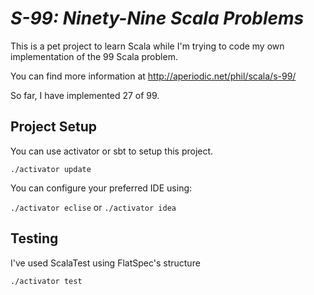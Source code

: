 # _S-99: Ninety-Nine Scala Problems_

This is a pet project to learn Scala while I'm trying to code my own implementation of the 99 Scala problem. 

You can find more information at http://aperiodic.net/phil/scala/s-99/

So far, I have implemented 27 of 99.

## Project Setup

You can use activator or sbt to setup this project.

 `./activator update`

You can configure your preferred IDE using:

 `./activator eclise` or `./activator idea`

## Testing

I've used ScalaTest using FlatSpec's structure 

 `./activator test`

